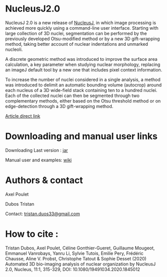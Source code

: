 # NucleusJ2.0 

NucleusJ 2.0 is a new release of [NucleusJ](https://github.com/PouletAxel/NucleusJ_), in which image processing is achieved more quickly using a command-line user interface. Starting with large collection of 3D nuclei, segmentation can be performed by the previously developed Otsu-modified method or by a new 3D gift-wrapping method, taking better account of nuclear indentations and unmarked nucleoli.

A discrete geometric method was introduced to improve the surface area calculation, a key parameter when studying nuclear morphology, replacing an imageJ default tool by a new one that includes pixel context information.

To increase the number of nuclei considered in a single analysis, a method was introduced to delimit an automatic bounding volume (autocrop) around each nucleus of a 3D wide-field stack containing ten to a hundred nuclei. Each of the collected nuclei can then be segmented through two complementary methods, either based on the Otsu threshold method or on edge-detection through a 3D gift-wrapping method.

[Article direct link](https://www.tandfonline.com/doi/full/10.1080/19491034.2020.1845012)


# Downloading and manual user links

Downloading Last version : [jar](https://gitlab.com/api/v4/projects/19044962/packages/maven/burp/NucleusJ_2/1.2.0/NucleusJ_2-1.2.0.jar)

Manual user and examples: [wiki](https://gitlab.com/DesTristus/NucleusJ2.0/-/wikis/home)

# Authors & contact

Axel Poulet

Dubos Tristan

Contact: tristan.duos33@gmail.com

# How to cite :

Tristan Dubos, Axel Poulet, Céline Gonthier-Gueret, Guillaume Mougeot, Emmanuel Vanrobays, Yanru Li, Sylvie Tutois, Emilie Pery, Frédéric Chausse, Aline V. Probst, Christophe Tatout & Sophie Desset (2020) Automated 3D bio-imaging analysis of nuclear organization by NucleusJ 2.0, Nucleus, 11:1, 315-329, DOI: 10.1080/19491034.2020.1845012 
